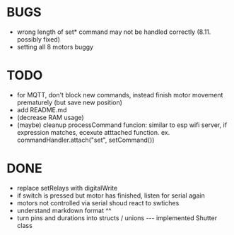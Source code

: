 # BUGS
- wrong length of set* command may not be handled correctly (8.11. possibly fixed)
- setting all 8 motors buggy

# TODO
- for MQTT, don't block new commands, instead finish motor movement prematurely (but save new position)
- add README.md
- (decrease RAM usage)
- (maybe) cleanup processCommand funcion: similar to esp wifi server, if expression matches, ecexute atttached function. ex. commandHandler.attach("set", setCommand())

# DONE
- replace setRelays with digitalWrite
- if switch is pressed but motor has finished, listen for serial again
- motors not controlled via serial shoud react to swtiches
- understand markdown format ^^
- turn pins and durations into structs / unions --- implemented Shutter class